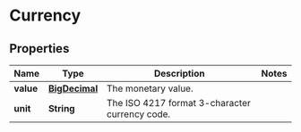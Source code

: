 # Currency

## Properties
Name | Type | Description | Notes
------------ | ------------- | ------------- | -------------
**value** | [**BigDecimal**](BigDecimal.md) | The monetary value. | 
**unit** | **String** | The ISO 4217 format 3-character currency code. | 

